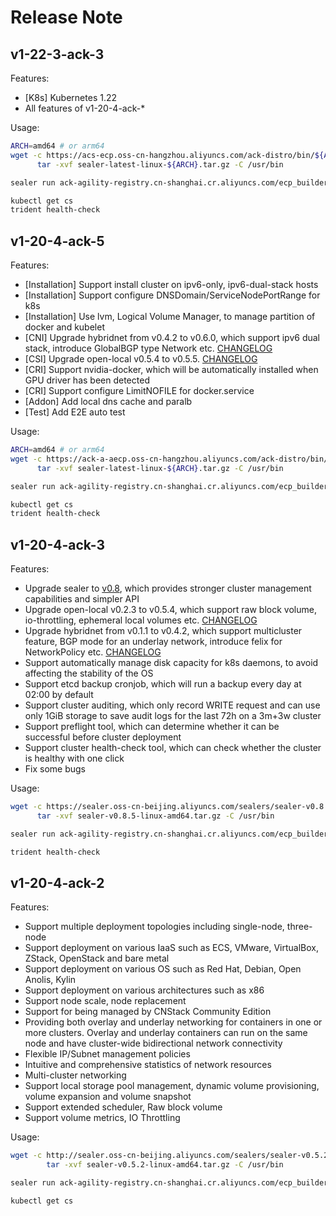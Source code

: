 # Release Note

## v1-22-3-ack-3
Features:

- [K8s] Kubernetes 1.22
- All features of v1-20-4-ack-*

Usage:

```bash
ARCH=amd64 # or arm64
wget -c https://acs-ecp.oss-cn-hangzhou.aliyuncs.com/ack-distro/bin/${ARCH}/sealer-latest-linux-${ARCH}.tar.gz && \
      tar -xvf sealer-latest-linux-${ARCH}.tar.gz -C /usr/bin

sealer run ack-agility-registry.cn-shanghai.cr.aliyuncs.com/ecp_builder/ackdistro:v1-22-3-ack-3 -m ${master_ip1}[,${master_ip2},${master_ip3}] [ -n ${worker_ip1}...] -p password

kubectl get cs
trident health-check
```

## v1-20-4-ack-5
Features:

- [Installation] Support install cluster on ipv6-only, ipv6-dual-stack hosts
- [Installation] Support configure DNSDomain/ServiceNodePortRange for k8s
- [Installation] Use lvm, Logical Volume Manager, to manage partition of docker and kubelet
- [CNI] Upgrade hybridnet from v0.4.2 to v0.6.0, which support ipv6 dual stack, introduce GlobalBGP type Network etc. [CHANGELOG](https://github.com/alibaba/hybridnet/blob/main/CHANGELOG.md)
- [CSI] Upgrade open-local v0.5.4 to v0.5.5. [CHANGELOG](https://github.com/alibaba/open-local/releases)
- [CRI] Support nvidia-docker, which will be automatically installed when GPU driver has been detected
- [CRI] Support configure LimitNOFILE for docker.service
- [Addon] Add local dns cache and paralb
- [Test] Add E2E auto test

Usage:

```bash
ARCH=amd64 # or arm64
wget -c https://ack-a-aecp.oss-cn-hangzhou.aliyuncs.com/ack-distro/bin/${ARCH}/sealer-latest-linux-${ARCH}.tar.gz && \
      tar -xvf sealer-latest-linux-${ARCH}.tar.gz -C /usr/bin

sealer run ack-agility-registry.cn-shanghai.cr.aliyuncs.com/ecp_builder/ackdistro:v1-20-4-ack-5 -m ${master_ip1}[,${master_ip2},${master_ip3}] [ -n ${worker_ip1}...] -p password

kubectl get cs
trident health-check
```

## v1-20-4-ack-3
Features:

- Upgrade sealer to [v0.8](https://github.com/sealerio/sealer/releases/tag/v0.8.0), which provides stronger cluster management capabilities and simpler API
- Upgrade open-local v0.2.3 to v0.5.4, which support raw block volume, io-throttling, ephemeral local volumes etc. [CHANGELOG](https://github.com/alibaba/open-local/releases)
- Upgrade hybridnet from v0.1.1 to v0.4.2, which support multicluster feature, BGP mode for an underlay network, introduce felix for NetworkPolicy etc. [CHANGELOG](https://github.com/alibaba/hybridnet/blob/main/CHANGELOG.md)
- Support automatically manage disk capacity for k8s daemons, to avoid affecting the stability of the OS
- Support etcd backup cronjob, which will run a backup every day at 02:00 by default
- Support cluster auditing, which only record WRITE request and can use only 1GiB storage to save audit logs for the last 72h on a 3m+3w cluster
- Support preflight tool, which can determine whether it can be successful before cluster deployment
- Support cluster health-check tool, which can check whether the cluster is healthy with one click
- Fix some bugs

Usage:

```bash
wget -c https://sealer.oss-cn-beijing.aliyuncs.com/sealers/sealer-v0.8.5-linux-amd64.tar.gz && \
      tar -xvf sealer-v0.8.5-linux-amd64.tar.gz -C /usr/bin

sealer run ack-agility-registry.cn-shanghai.cr.aliyuncs.com/ecp_builder/ackdistro:v1-20-4-ack-3 -m ${master_ip1}[,${master_ip2},${master_ip3}] [ -n ${worker_ip1}...] -p password

trident health-check
```

## v1-20-4-ack-2
Features:

- Support multiple deployment topologies including single-node, three-node
- Support deployment on various IaaS such as ECS, VMware, VirtualBox, ZStack, OpenStack and bare metal
- Support deployment on various OS such as Red Hat, Debian, Open Anolis, Kylin
- Support deployment on various architectures such as x86
- Support node scale, node replacement
- Support for being managed by CNStack Community Edition
- Providing both overlay and underlay networking for containers in one or more clusters. Overlay and underlay containers can run on the same node and have cluster-wide bidirectional network connectivity
- Flexible IP/Subnet management policies
- Intuitive and comprehensive statistics of network resources
- Multi-cluster networking
- Support local storage pool management, dynamic volume provisioning, volume expansion and volume snapshot
- Support extended scheduler, Raw block volume
- Support volume metrics, IO Throttling

Usage:

```bash
wget -c http://sealer.oss-cn-beijing.aliyuncs.com/sealers/sealer-v0.5.2-linux-amd64.tar.gz && \
        tar -xvf sealer-v0.5.2-linux-amd64.tar.gz -C /usr/bin

sealer run ack-agility-registry.cn-shanghai.cr.aliyuncs.com/ecp_builder/ackdistro:v1-20-4-ack-2 -m ${master_ip1}[,${master_ip2},${master_ip3}] [ -n ${worker_ip1}...] -p password

kubectl get cs
```